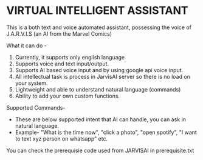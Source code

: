 # VIRTUAL INTELLIGENT ASSISTANT 

This is a both text and voice automated assistant, possessing the voice of J.A.R.V.I.S (an AI from the Marvel Comics)

What it can do -
1. Currently, it supports only english language
2. Supports voice and text input/output.
3. Supports AI based voice input and by using google api voice input.
4. All intellectual task is process in JarvisAI server so there is no load on your system.
5. Lightweight and able to understand natural language (commands)
6. Ability to add your own custom functions.

Supported Commands-
- These are below supported intent that AI can handle, you can ask in natural language.
- Example- "What is the time now", "click a photo", "open spotify", "I want to text xyz person on whatsapp" etc.

You can check the prerequisie code used from JARVISAI in prerequisite.txt
